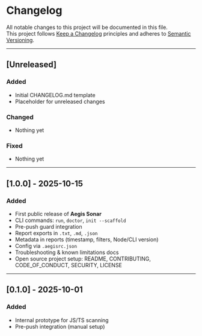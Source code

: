 # Changelog

All notable changes to this project will be documented in this file.  
This project follows [Keep a Changelog](https://keepachangelog.com/en/1.0.0/) principles and adheres to [Semantic Versioning](https://semver.org/).

---

## [Unreleased]

### Added

- Initial CHANGELOG.md template
- Placeholder for unreleased changes

### Changed

- Nothing yet

### Fixed

- Nothing yet

---

## [1.0.0] - 2025-10-15

### Added

- First public release of **Aegis Sonar**
- CLI commands: `run`, `doctor`, `init --scaffold`
- Pre-push guard integration
- Report exports in `.txt`, `.md`, `.json`
- Metadata in reports (timestamp, filters, Node/CLI version)
- Config via `.aegisrc.json`
- Troubleshooting & known limitations docs
- Open source project setup: README, CONTRIBUTING, CODE_OF_CONDUCT, SECURITY, LICENSE

---

## [0.1.0] - 2025-10-01

### Added

- Internal prototype for JS/TS scanning
- Pre-push integration (manual setup)
